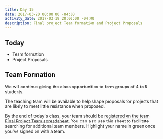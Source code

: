 ```yaml
---
title: Day 15
date: 2017-03-20 00:00:00 -04:00
activity_date: 2017-03-19 20:00:00 -04:00
description: Final project Team formation and Project Proposals
---
```


## Today

* Team formation
* Project Proposals

## Team Formation

We will continue giving the class opportunities to form groups of 4 to 5 students.

The teaching team will be available to help shape proposals for projects that are likely to meet little resistance when proposed.

By the end of today's class, your team should be [registered on the team Final Project Team
spreadsheet](https://docs.google.com/spreadsheets/d/1qr068qhurZSSAcj67rtdQ1qCWML5WymOZYrl3cDzNIc/edit#gid=0).
You can also use this sheet to facilitate searching for additional team members. Highlight your name in green once you've
signed on with a team.
